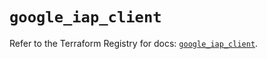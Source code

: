# `google_iap_client`

Refer to the Terraform Registry for docs: [`google_iap_client`](https://registry.terraform.io/providers/hashicorp/google-beta/6.46.0/docs/resources/google_iap_client).
